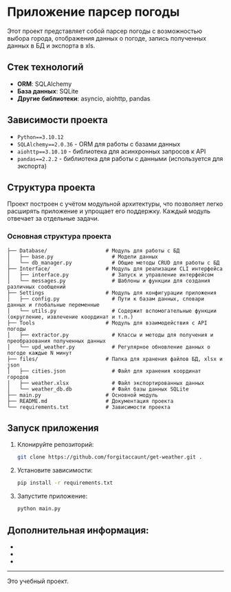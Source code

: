 # Приложение парсер погоды

Этот проект представляет собой парсер погоды с возможностью выбора города, отображения данных о погоде, запись полученных данных в БД и экспорта в xls.

## Стек технологий

- **ORM**: SQLAlchemy
- **База данных**: SQLite
- **Другие библиотеки**: asyncio, aiohttp, pandas

## Зависимости проекта

- `Python==3.10.12`
- `SQLAlchemy==2.0.36` - ORM для работы с базами данных
- `aiohttp==3.10.10` - библиотека для асинхронных запросов к API
- `pandas==2.2.2` - библиотека для работы с данными (используется для экспорта)

## Структура проекта

Проект построен с учётом модульной архитектуры, что позволяет легко расширять приложение и упрощает его поддержку.
Каждый модуль отвечает за отдельные задачи.

### Основная структура проекта

```
├── Database/                   # Модуль для работы с БД
│   ├── base.py                   # Модели данных
│   └── db_manager.py             # Общие методы CRUD для работы с БД
├── Interface/                  # Модуль для реализации CLI интерфейса 
│   ├── interface.py              # Запуск и управление интерфейсом
│   └── messages.py               # Шаблоны и функции для создания различных сообщений
├── Settings                    # Модуль для конфигурации приложения
│   ├── config.py                 # Пути к базам данных, словари данных и глобальные переменные
│   └── utils.py                  # Содержит вспомогательные функции (округление, извлечение координат и т.п.)
├── Tools                       # Модуль для взаимодействия с API погоды
│   ├── extractor.py              # Классы и методы для получения и преобразования полученных данных
│   └── upd_weather.py            # Регулярное обновление данных о погоде каждые N минут
├── files/                      # Папка для хранения файлов БД, xlsx и json
│   ├── cities.json               # Файл для хранения координат городов
│   ├── weather.xlsx              # Файл экспортированных данных       
│   └── weather_db.db             # Файл базы данных SQLite
├── main.py                     # Основной модуль
├── README.md                   # Документация проекта
└── requirements.txt            # Зависимости проекта
```

## Запуск приложения

1. Клонируйте репозиторий:

   ```bash
   git clone https://github.com/forgitaccaunt/get-weather.git .
   ```

2. Установите зависимости:

   ```bash
   pip install -r requirements.txt
   ```

4. Запустите приложение:
   ```bash
   python main.py
   ```

## Дополнительная информация:

- 
- 
- 

---

Это учебный проект.

